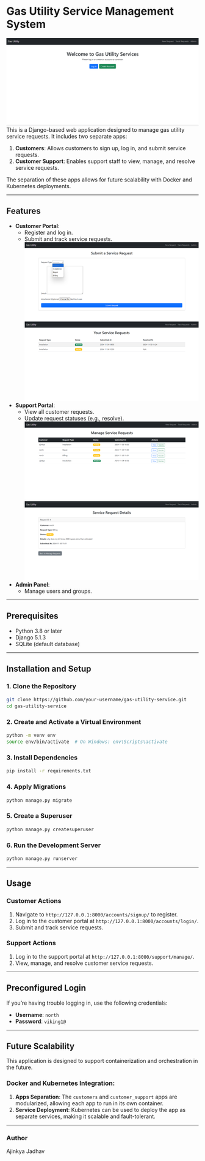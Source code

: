﻿
# Gas Utility Service Management System  
![Homepage](images/home.png)
This is a Django-based web application designed to manage gas utility service requests. It includes two separate apps:  
1. **Customers**: Allows customers to sign up, log in, and submit service requests.  
2. **Customer Support**: Enables support staff to view, manage, and resolve service requests.  

The separation of these apps allows for future scalability with Docker and Kubernetes deployments.  

---

## Features  
- **Customer Portal**:  
  - Register and log in.  
  - Submit and track service requests.  
![Submit Request](images/submit_request.png)
![Your Request](images/your_request.png)
- **Support Portal**:  
  - View all customer requests.  
  - Update request statuses (e.g., resolve).  
![Manage Request](images/manage_request.png)
![View Request](images/view_request.png)
- **Admin Panel**:  
  - Manage users and groups.  

---

## Prerequisites  
- Python 3.8 or later  
- Django 5.1.3  
- SQLite (default database)  

---

## Installation and Setup  

### 1. Clone the Repository  
```bash  
git clone https://github.com/your-username/gas-utility-service.git  
cd gas-utility-service  
```  

### 2. Create and Activate a Virtual Environment  
```bash  
python -m venv env  
source env/bin/activate  # On Windows: env\Scripts\activate  
```  

### 3. Install Dependencies  
```bash  
pip install -r requirements.txt  
```  

### 4. Apply Migrations  
```bash  
python manage.py migrate  
```  

### 5. Create a Superuser  
```bash  
python manage.py createsuperuser  
```  

### 6. Run the Development Server  
```bash  
python manage.py runserver  
```  

---

## Usage  

### Customer Actions  
1. Navigate to `http://127.0.0.1:8000/accounts/signup/` to register.  
2. Log in to the customer portal at `http://127.0.0.1:8000/accounts/login/`.  
3. Submit and track service requests.  

### Support Actions  
1. Log in to the support portal at `http://127.0.0.1:8000/support/manage/`.  
2. View, manage, and resolve customer service requests.  

---

## Preconfigured Login  

If you’re having trouble logging in, use the following credentials:  
- **Username**: `north`  
- **Password**: `viking1@`  

---

## Future Scalability  

This application is designed to support containerization and orchestration in the future.  
### Docker and Kubernetes Integration:  
1. **Apps Separation**: The `customers` and `customer_support` apps are modularized, allowing each app to run in its own container.  
2. **Service Deployment**: Kubernetes can be used to deploy the app as separate services, making it scalable and fault-tolerant.  

---



### Author  
Ajinkya Jadhav  
